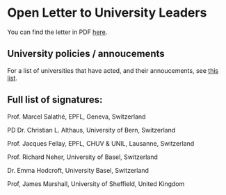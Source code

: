 # Open Letter to University Leaders
You can find the letter in PDF [here](https://github.com/COVID-universities/open-letter/blob/master/open_letter_universities.pdf).

## University policies / annoucements
For a list of universities that have acted, and their annoucements, see [this list](https://github.com/COVID-universities/open-letter/blob/master/university-policies.md).

## Full list of signatures:

Prof. Marcel Salathé, EPFL, Geneva, Switzerland

PD Dr. Christian L. Althaus, University of Bern, Switzerland 

Prof. Jacques Fellay, EPFL, CHUV & UNIL, Lausanne, Switzerland

Prof. Richard Neher, University of Basel, Switzerland

Dr. Emma Hodcroft, University Basel, Switzerland

Prof, James Marshall, University of Sheffield, United Kingdom
